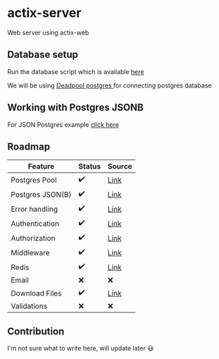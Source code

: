 # actix-server
Web server using actix-web

## Database setup
Run the database script which is available [here](https://github.com/saiumesh535/actix-server/blob/master/scripts/sql/init.sql)

We will be using [Deadpool postgres ](https://crates.io/crates/deadpool-postgres) for connecting postgres database


## Working with Postgres JSONB
For JSON Postgres example [click here](https://github.com/saiumesh535/actix-server/tree/master/src/Json)

## Roadmap

| Feature  | Status | Source |
| ------------- | ------------- | ------------- |
| Postgres Pool  | :heavy_check_mark:  | [Link](https://github.com/saiumesh535/actix-server/blob/master/src/main.rs#L15)
| Postgres JSON(B)  | :heavy_check_mark:  | [Link](https://github.com/saiumesh535/actix-server/tree/master/src/Json) |
| Error handling | :heavy_check_mark:  | [Link](https://github.com/saiumesh535/actix-server/pull/8/files) |
| Authentication | :heavy_check_mark:  | [Link](https://github.com/saiumesh535/actix-server/pull/6) |
| Authorization | :heavy_check_mark:  | [Link](https://github.com/saiumesh535/actix-server/pull/7) |
| Middleware | :heavy_check_mark:  | [Link](https://github.com/saiumesh535/actix-server/pull/7) |
| Redis | :heavy_check_mark:  | [Link](https://github.com/saiumesh535/actix-server/pull/6) |
| Email | :x:  | :x: |
| Download Files | :heavy_check_mark:  | [Link](https://github.com/saiumesh535/actix-server/pull/9/files) |
| Validations | :x:  | :x: |

## Contribution
I'm not sure what to write here, will update later :smiley:
